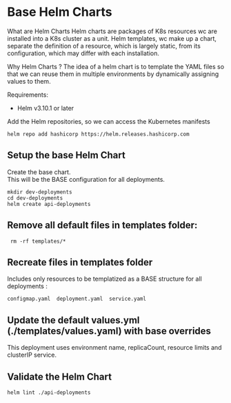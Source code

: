 # Base Helm Charts

What are Helm Charts
Helm charts are packages of K8s resources wc are installed into a K8s cluster as a unit. Helm templates, wc make up a chart, separate the definition of a resource, which is largely static, from its configuration, which may differ with each installation.

Why Helm Charts ?
The idea of a helm chart is to template the YAML files so that we can reuse them in multiple environments by dynamically assigning values to them.

Requirements:

* Helm v3.10.1 or later

Add the Helm repositories, so we can access the Kubernetes manifests

```
helm repo add hashicorp https://helm.releases.hashicorp.com
```

## Setup the base Helm Chart

Create the base chart. </br>
This will be the BASE configuration for all deployments.

```
mkdir dev-deployments
cd dev-deployments
helm create api-deployments  
```

## Remove all default files in templates folder:

```
 rm -rf templates/*
```

## Recreate files in templates folder

Includes only resources to be templatized as a BASE structure for all deployments :

```
configmap.yaml  deployment.yaml  service.yaml
```


## Update the default values.yml (./templates/values.yaml) with base overrides

This deployment uses environment name, replicaCount, resource limits and clusterIP service.


## Validate the Helm Chart

```
helm lint ./api-deployments
```

